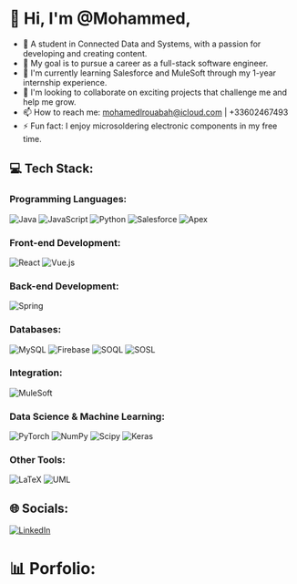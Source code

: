 # 👋 Hi, I'm @Mohammed, 
- 💫 A student in Connected Data and Systems, with a passion for developing and creating content.
- 👀 My goal is to pursue a career as a full-stack software engineer.
- 🌱 I'm currently learning Salesforce and MuleSoft through my 1-year internship experience.
- 💞️ I'm looking to collaborate on exciting projects that challenge me and help me grow.
- 📫 How to reach me: mohamedlrouabah@icloud.com | +33602467493
- ⚡ Fun fact: I enjoy microsoldering electronic components in my free time.

## 💻 Tech Stack:

### Programming Languages:
![Java](https://img.shields.io/badge/java-%23ED8B00.svg?style=for-the-badge&logo=openjdk&logoColor=white)
![JavaScript](https://img.shields.io/badge/javascript-%23323330.svg?style=for-the-badge&logo=javascript&logoColor=%23F7DF1E)
![Python](https://img.shields.io/badge/python-3670A0?style=for-the-badge&logo=python&logoColor=ffdd54)
![Salesforce](https://img.shields.io/badge/-Salesforce-00A1E0?style=for-the-badge&logo=salesforce&logoColor=white)
![Apex](https://img.shields.io/badge/-Apex-00A1E0?style=for-the-badge&logo=salesforce&logoColor=white)

### Front-end Development:
![React](https://img.shields.io/badge/react-%2320232a.svg?style=for-the-badge&logo=react&logoColor=%2361DAFB)
![Vue.js](https://img.shields.io/badge/vuejs-%2335495e.svg?style=for-the-badge&logo=vuedotjs&logoColor=%234FC08D)

### Back-end Development:
![Spring](https://img.shields.io/badge/-Spring-6DB33F?style=for-the-badge&logo=spring&logoColor=white)

### Databases:
![MySQL](https://img.shields.io/badge/mysql-%2300000f.svg?style=for-the-badge&logo=mysql&logoColor=white)
![Firebase](https://img.shields.io/badge/-Firebase-FFCA28?style=for-the-badge&logo=firebase&logoColor=black)
![SOQL](https://img.shields.io/badge/-SOQL-00A1E0?style=for-the-badge&logo=salesforce&logoColor=white)
![SOSL](https://img.shields.io/badge/-SOSL-00A1E0?style=for-the-badge&logo=salesforce&logoColor=white)

### Integration:
![MuleSoft](https://img.shields.io/badge/-MuleSoft-E05243?style=for-the-badge&logo=mulesoft&logoColor=white)

### Data Science & Machine Learning:
![PyTorch](https://img.shields.io/badge/PyTorch-%23EE4C2C.svg?style=for-the-badge&logo=PyTorch&logoColor=white)
![NumPy](https://img.shields.io/badge/numpy-%23013243.svg?style=for-the-badge&logo=numpy&logoColor=white)
![Scipy](https://img.shields.io/badge/SciPy-%230C55A5.svg?style=for-the-badge&logo=scipy&logoColor=%white)
![Keras](https://img.shields.io/badge/Keras-%23D00000.svg?style=for-the-badge&logo=Keras&logoColor=white)

### Other Tools:
![LaTeX](https://img.shields.io/badge/latex-%23008080.svg?style=for-the-badge&logo=latex&logoColor=white)
![UML](https://img.shields.io/badge/-UML-D22128?style=for-the-badge&logo=visual-studio-code&logoColor=white)

## 🌐 Socials:
[![LinkedIn](https://img.shields.io/badge/LinkedIn-%230077B5.svg?logo=linkedin&logoColor=white)](https://linkedin.com/in/https://www.linkedin.com/in/mohammed-rouabah-b476b224a?utm_source=share&utm_campaign=share_via&utm_content=profile&utm_medium=ios_app) 

# 📊 Porfolio:
